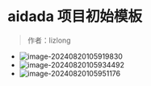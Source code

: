 # aidada 项目初始模板

> 作者：lizlong

- ![image-20240820105919830](C:\Users\酷酷的龙\AppData\Roaming\Typora\typora-user-images\image-20240820105919830.png)
- ![image-20240820105934492](C:\Users\酷酷的龙\AppData\Roaming\Typora\typora-user-images\image-20240820105934492.png)
- ![image-20240820105951176](C:\Users\酷酷的龙\AppData\Roaming\Typora\typora-user-images\image-20240820105951176.png)


